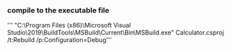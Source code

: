 ### compile to the executable file
''' "C:\Program Files (x86)\Microsoft Visual Studio\2019\BuildTools\MSBuild\Current\Bin\MSBuild.exe" Calculator.csproj /t:Rebuild /p:Configuration=Debug'''